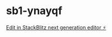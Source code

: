 # sb1-ynayqf

[Edit in StackBlitz next generation editor ⚡️](https://stackblitz.com/~/github.com/Oladipopreserve-19/sb1-ynayqf)